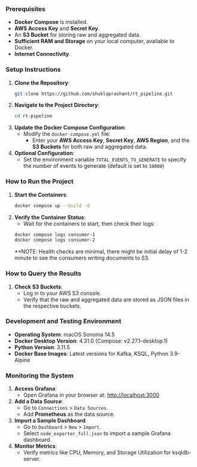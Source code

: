 ### Prerequisites
- **Docker Compose** is installed.
- **AWS Access Key** and **Secret Key**.
- An **S3 Bucket** for storing raw and aggregated data.
- **Sufficient RAM and Storage** on your local computer, available to Docker.
- **Internet Connectivity**.

### Setup Instructions
1. **Clone the Repository**:
    ```bash
    git clone https://github.com/shuklaprashant/rt_pipeline.git
    ```
2. **Navigate to the Project Directory**:
    ```bash
    cd rt-pipeline
    ```
3. **Update the Docker Compose Configuration**:
    - Modify the `docker-compose.yml` file:
        - Enter your **AWS Access Key**, **Secret Key**, **AWS Region**, and the **S3 Buckets** for both raw and aggregated data.
4. **Optional Configuration**:
    - Set the environment variable `TOTAL_EVENTS_TO_GENERATE` to specify the number of events to generate (default is set to `10000`)

### How to Run the Project
1. **Start the Containers**:
    ```bash
    docker compose up --build -d
    ```
2. **Verify the Container Status**:
    - Wait for the containers to start, then check their logs:
    ```bash
    docker compose logs consumer-1
    docker compose logs consumer-2
    ```
    **NOTE: Health checks are minimal, there might be initial delay of 1-2 minute to see the consumers writing documents to S3.

### How to Query the Results
1. **Check S3 Buckets**:
    - Log in to your AWS S3 console.
    - Verify that the raw and aggregated data are stored as JSON files in the respective buckets.

### Development and Testing Environment
- **Operating System**: macOS Sonoma 14.5
- **Docker Desktop Version**: 4.31.0 (Compose: v2.27.1-desktop.1)
- **Python Version**: 3.11.5
- **Docker Base Images**: Latest versions for Kafka, KSQL, Python 3.9-Alpine

### Monitoring the System
1. **Access Grafana**:
    - Open Grafana in your browser at: [http://localhost:3000](http://localhost:3000)
2. **Add a Data Source**:
    - Go to `Connections` > `Data Sources`.
    - Add **Prometheus** as the data source.
3. **Import a Sample Dashboard**:
    - Go to `Dashboard` > `New` > `Import`.
    - Select `node_exporter_full.json` to import a sample Grafana dashboard.
4. **Monitor Metrics**:
    - Verify metrics like CPU, Memory, and Storage Utilization for ksqldb-server.
